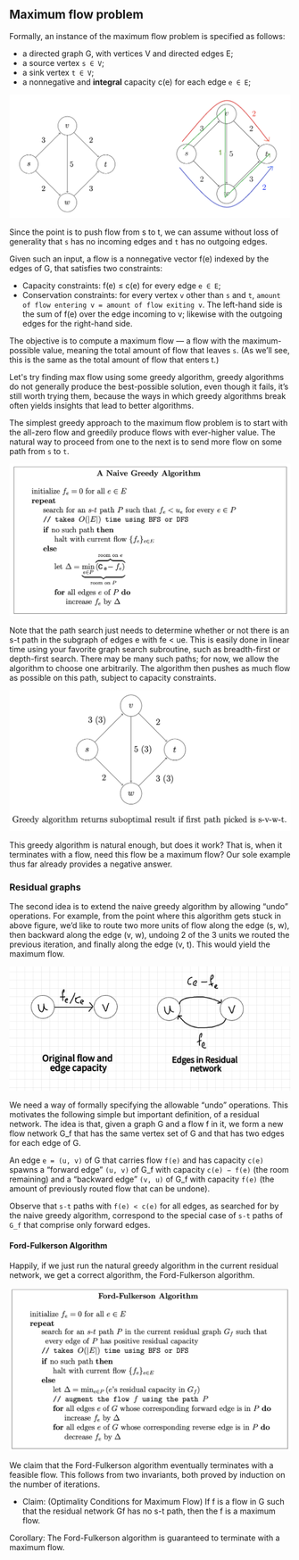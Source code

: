 ## Maximum flow problem

Formally, an instance of the maximum flow problem is specified as follows:
* a directed graph G, with vertices V and directed edges E;
* a source vertex `s ∈ V`;
* a sink vertex `t ∈ V`;
* a nonnegative and **integral** capacity c(e) for each edge `e ∈ E`;

![](images/mflow_0.png)

Since the point is to push flow from s to t, we can assume without loss of generality that `s` has no incoming edges and `t` has no outgoing edges.

Given such an input, a flow is a nonnegative vector f(e) indexed by the edges of G, that satisfies two constraints:
* Capacity constraints: f(e) ≤ c(e) for every edge `e ∈ E`;
* Conservation constraints: for every vertex `v` other than `s` and `t`, ```amount of flow entering v = amount of flow exiting v```. The left-hand side is the sum of f(e) over the edge incoming to v; likewise with the outgoing edges for the right-hand side.

The objective is to compute a maximum flow — a flow with the maximum-possible value, meaning the total amount of flow that leaves `s`. (As we’ll see, this is the same as the total amount of flow that enters t.)

Let's try finding max flow using some greedy algorithm, greedy algorithms do not generally produce the best-possible solution, even though it fails, it’s still worth trying them, because the ways in which greedy algorithms break often yields insights that lead to better algorithms.

The simplest greedy approach to the maximum flow problem is to start with the all-zero flow and greedily produce flows with ever-higher value. The natural way to proceed from one to the next is to send more flow on some path from `s` to `t`.

![](images/mflow_3.png)

Note that the path search just needs to determine whether or not there is an s-t path in the subgraph of edges e with fe < ue. This is easily done in linear time using your favorite graph search subroutine, such as breadth-first or depth-first search. There may be many such paths; for now, we allow the algorithm to choose one arbitrarily. The algorithm then pushes as much flow as possible on this path, subject to capacity constraints.

![](images/mflow_4.png)

This greedy algorithm is natural enough, but does it work? That is, when it terminates with a flow, need this flow be a maximum flow? Our sole example thus far already provides a negative answer.

### Residual graphs

The second idea is to extend the naive greedy algorithm by allowing “undo” operations. For example, from the point where this algorithm gets stuck in above figure, we’d like to route two more units of flow along the edge (s, w), then backward along the edge (v, w), undoing 2 of the 3 units we routed the previous iteration, and finally along the edge (v, t). This would yield the maximum flow.

![](images/mflow_2.png)

We need a way of formally specifying the allowable “undo” operations. This motivates the following simple but important definition, of a residual network. The idea is that, given a graph G and a flow f in it, we form a new flow network G_f that has the same vertex set of G and that has two edges for each edge of G.

An edge `e = (u, v)` of G that carries flow `f(e)` and has capacity `c(e)` spawns a “forward edge” `(u, v)` of G_f with capacity `c(e) − f(e)`
(the room remaining) and a “backward edge” `(v, u)` of G_f with capacity `f(e)` (the amount of previously routed flow that can be undone).

Observe that `s-t` paths with `f(e) < c(e)` for all edges, as searched for by the naive greedy algorithm, correspond to the
special case of `s-t` paths of `G_f` that comprise only forward edges.

#### Ford-Fulkerson Algorithm

Happily, if we just run the natural greedy algorithm in the current residual network, we get a correct algorithm, the Ford-Fulkerson algorithm.

![](images/mflow_5.png)

We claim that the Ford-Fulkerson algorithm eventually terminates with a feasible flow. This follows from two invariants, both proved by induction on the number of iterations.

* Claim: (Optimality Conditions for Maximum Flow) If f is a flow in G such that the residual network Gf has no s-t path, then the f is a maximum flow. 

Corollary: The Ford-Fulkerson algorithm is guaranteed to terminate with a maximum flow.
